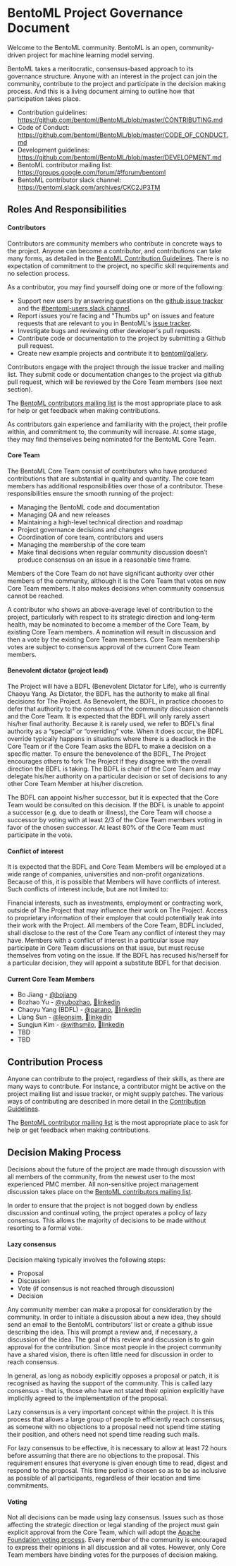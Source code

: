 # BentoML Project Governance Document

Welcome to the BentoML community. BentoML is an open, community-driven project for 
machine learning model serving. 

BentoML takes a meritocratic, consensus-based approach to its governance structure. 
Anyone with an interest in the project can join the community, contribute to the project
and participate in the decision making process. And this is a living document aiming to 
outline how that participation takes place.

* Contribution guidelines: https://github.com/bentoml/BentoML/blob/master/CONTRIBUTING.md
* Code of Conduct: https://github.com/bentoml/BentoML/blob/master/CODE_OF_CONDUCT.md
* Development guidelines: https://github.com/bentoml/BentoML/blob/master/DEVELOPMENT.md
* BentoML contributor mailing list: https://groups.google.com/forum/#!forum/bentoml
* BentoML contributor slack channel: https://bentoml.slack.com/archives/CKC2JP3TM


## Roles And Responsibilities

#### Contributors

Contributors are community members who contribute in concrete ways to the project. 
Anyone can become a contributor, and contributions can take many forms, as detailed in 
the [BentoML Contribution Guidelines](https://github.com/bentoml/BentoML/blob/master/CONTRIBUTING.md).
There is no expectation of commitment to the project, no specific skill requirements and
no selection process.

As a contributor, you may find yourself doing one or more of the following:

* Support new users by answering questions on the
    [github issue tracker](https://github.com/bentoml/BentoML/issues) and the 
    [#bentoml-users slack channel](https://join.slack.com/t/bentoml/shared_invite/enQtNjcyMTY3MjE4NTgzLTU3ZDc1MWM5MzQxMWQxMzJiNTc1MTJmMzYzMTYwMjQ0OGEwNDFmZDkzYWQxNzgxYWNhNjAxZjk4MzI4OGY1Yjg).
* Report issues you're facing and "Thumbs up" on issues and feature requests that are 
    relevant to you in BentoML's [issue tracker](https://github.com/bentoml/BentoML/issues).
* Investigate bugs and reviewing other developer's pull requests.
* Contribute code or documentation to the project by submitting a Github pull request.
* Create new example projects and contribute it to [bentoml/gallery](https://github.com/bentoml/gallery).


Contributors engage with the project through the issue tracker and mailing list. They 
submit code or documentation changes to the project via github pull request, which will 
be reviewed by the Core Team members (see next section). 

The [BentoML contributors mailing list](https://groups.google.com/forum/#!forum/bentoml) 
is the most appropriate place to ask for help or get feedback when making contributions.

As contributors gain experience and familiarity with the project, their profile within, 
and commitment to, the community will increase. At some stage, they may find themselves 
being nominated for the BentoML Core Team.


#### Core Team

The BentoML Core Team consist of contributors who have produced contributions that are
substantial in quality and quantity. The core team members has additional
responsibilities over those of a contributor. These responsibilities ensure the smooth 
running of the project:

* Managing the BentoML code and documentation
* Managing QA and new releases
* Maintaining a high-level technical direction and roadmap
* Project governance decisions and changes
* Coordination of core team, contributors and users
* Managing the membership of the core team
* Make final decisions when regular community discussion doesn’t produce consensus on 
    an issue in a reasonable time frame.


Members of the Core Team do not have significant authority over other members of the
community, although it is the Core Team that votes on new Core Team members. It also 
makes decisions when community consensus cannot be reached. 

A contributor who shows an above-average level of contribution to the project, 
particularly with respect to its strategic direction and long-term health, may be 
nominated to become a member of the Core Team, by existing Core Team members. A 
nomination will result in discussion and then a vote by the existing Core Team members.
Core Team membership votes are subject to consensus approval of the current Core Team
members.


#### Benevolent dictator (project lead)

The Project will have a BDFL (Benevolent Dictator for Life), who is currently Chaoyu 
Yang. As Dictator, the BDFL has the authority to make all final decisions for The 
Project. As Benevolent, the BDFL, in practice chooses to defer that authority to the 
consensus of the community discussion channels and the Core Team. It is expected that 
the BDFL will only rarely assert his/her final authority. Because it is rarely used, we
refer to BDFL’s final authority as a “special” or “overriding” vote. When it does occur,
the BDFL override typically happens in situations where there is a deadlock in the Core 
Team or if the Core Team asks the BDFL to make a decision on a specific matter. To 
ensure the benevolence of the BDFL, The Project encourages others to fork The Project if
they disagree with the overall direction the BDFL is taking. The BDFL is chair of the 
Core Team and may delegate his/her authority on a particular decision or set of 
decisions to any other Core Team Member at his/her discretion.

The BDFL can appoint his/her successor, but it is expected that the Core Team would be 
consulted on this decision. If the BDFL is unable to appoint a successor (e.g. due to 
death or illness), the Core Team will choose a successor by voting with at least 2/3 of
the Core Team members voting in favor of the chosen successor. At least 80% of the Core 
Team must participate in the vote.


#### Conflict of interest

It is expected that the BDFL and Core Team Members will be employed at a wide range of 
companies, universities and non-profit organizations. Because of this, it is possible 
that Members will have conflicts of interest. Such conflicts of interest include, but
are not limited to:

Financial interests, such as investments, employment or contracting work, outside of The
Project that may influence their work on The Project. Access to proprietary information
of their employer that could potentially leak into their work with the Project. All 
members of the Core Team, BDFL included, shall disclose to the rest of the Core Team any
conflict of interest they may have. Members with a conflict of interest in a particular
issue may participate in Core Team discussions on that issue, but must recuse themselves
from voting on the issue. If the BDFL has recused his/herself for a particular decision,
they will appoint a substitute BDFL for that decision.


#### Current Core Team Members

* Bo Jiang - [@bojiang](https://github.com/bojiang)
* Bozhao Yu - [@yubozhao](https://github.com/yubozhao), [🔗linkedin](https://www.linkedin.com/in/bozhaoyu/)
* Chaoyu Yang (BDFL) - [@parano](https://github.com/parano), [🔗linkedin](https://www.linkedin.com/in/parano/)
* Liang Sun - [@leonsim](https://github.com/leonsim), [🔗linkedin](https://www.linkedin.com/in/1e0ns/)
* Sungjun Kim - [@withsmilo](https://github.com/withsmilo), [🔗linkedin](https://www.linkedin.com/in/smilo/) 
* TBD
* TBD


## Contribution Process

Anyone can contribute to the project, regardless of their skills, as there are many ways
to contribute. For instance, a contributor might be active on the project mailing list 
and issue tracker, or might supply patches. The various ways of contributing are 
described in more detail in the [Contribution Guidelines](https://github.com/bentoml/BentoML/blob/master/CONTRIBUTING.md).

The [BentoML contributor mailing list](https://groups.google.com/forum/#!forum/bentoml) 
is the most appropriate place to ask for help or get feedback when making contributions.


## Decision Making Process

Decisions about the future of the project are made through discussion with all members 
of the community, from the newest user to the most experienced PMC member. All 
non-sensitive project management discussion takes place on the 
[BentoML contributors mailing list](https://groups.google.com/forum/#!forum/bentoml). 

In order to ensure that the project is not bogged down by endless discussion and 
continual voting, the project operates a policy of lazy consensus. This allows the 
majority of decisions to be made without resorting to a formal vote.


#### Lazy consensus

Decision making typically involves the following steps:

* Proposal
* Discussion
* Vote (if consensus is not reached through discussion)
* Decision

Any community member can make a proposal for consideration by the community. In order to
initiate a discussion about a new idea, they should send an email to the BentoML 
contributors’ list or create a github issue describing the idea. This will prompt a 
review and, if necessary, a discussion of the idea. The goal of this review and 
discussion is to gain approval for the contribution. Since most people in the project 
community have a shared vision, there is often little need for discussion in order to 
reach consensus.

In general, as long as nobody explicitly opposes a proposal or patch, it is recognised 
as having the support of the community. This is called lazy consensus - that is, those
who have not stated their opinion explicitly have implicitly agreed to the
implementation of the proposal.

Lazy consensus is a very important concept within the project. It is this process that
allows a large group of people to efficiently reach consensus, as someone with no 
objections to a proposal need not spend time stating their position, and others need
not spend time reading such mails.

For lazy consensus to be effective, it is necessary to allow at least 72 hours before
assuming that there are no objections to the proposal. This requirement ensures that 
everyone is given enough time to read, digest and respond to the proposal. This time 
period is chosen so as to be as inclusive as possible of all participants, regardless
of their location and time commitments.


#### Voting

Not all decisions can be made using lazy consensus. Issues such as those affecting the 
strategic direction or legal standing of the project must gain explicit approval from
the Core Team, which will adopt the 
[Apache Foundation voting process](https://www.apache.org/foundation/voting.html). 
Every member of the community is encouraged to express their opinions in
all discussion and all votes. However, only Core Team members have binding votes for the
purposes of decision making.
